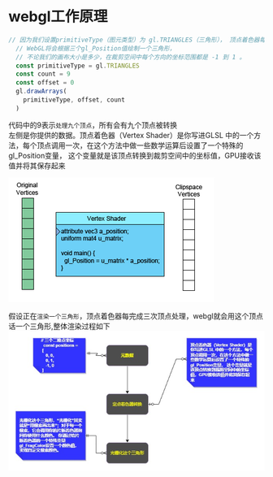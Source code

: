 # webgl工作原理

```javascript
// 因为我们设置primitiveType（图元类型）为 gl.TRIANGLES（三角形）， 顶点着色器每运行三次
  // WebGL将会根据三个gl_Position值绘制一个三角形，
  // 不论我们的画布大小是多少，在裁剪空间中每个方向的坐标范围都是 -1 到 1 。
  const primitiveType = gl.TRIANGLES
  const count = 9
  const offset = 0
  gl.drawArrays(
    primitiveType, offset, count
  )
```
代码中的9表示`处理九个顶点`，所有会有九个顶点被转换   
左侧是你提供的数据。顶点着色器（Vertex Shader）是你写进GLSL 中的一个方法，每个顶点调用一次，在这个方法中做一些数学运算后设置了一个特殊的gl_Position变量， 这个变量就是该顶点转换到裁剪空间中的坐标值，GPU接收该值并将其保存起来

![](./img/vertex-shader-anim.gif)

假设正在`渲染一个三角形`，顶点着色器每完成三次顶点处理，webgl就会用这个顶点话一个三角形,整体渲染过程如下
![img.png](./img/webglhowitworks1.jpg)


